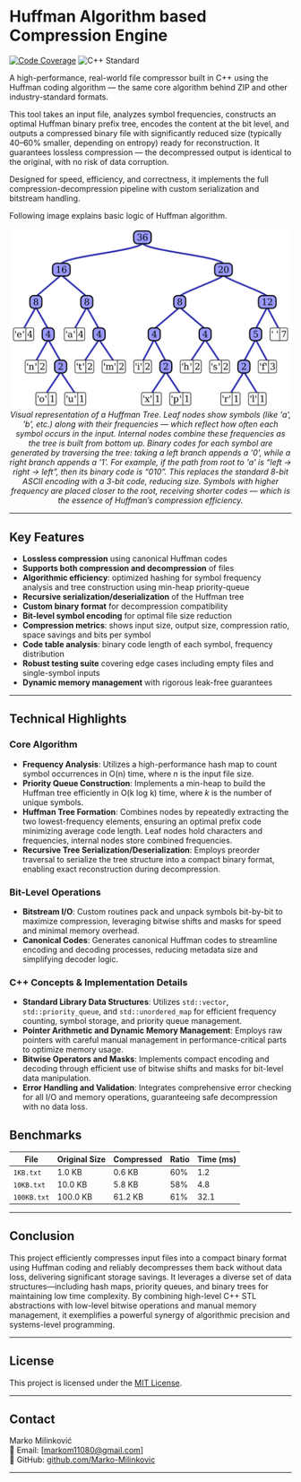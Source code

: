 # Huffman Algorithm based Compression Engine

[![Code Coverage](https://img.shields.io/badge/coverage-95%25-brightgreen)](https://github.com/Marko-Milinkovic/Huffman-coding)
![C++ Standard](https://img.shields.io/badge/C%2B%2B-17-blue)

A high-performance, real-world file compressor built in C++ using the Huffman coding algorithm — the same core algorithm behind ZIP and other industry-standard formats.

This tool takes an input file, analyzes symbol frequencies, constructs an optimal Huffman binary prefix tree, encodes the content at the bit level, and outputs a compressed binary file with significantly reduced size (typically 40–60% smaller, depending on entropy) ready for reconstruction. It guarantees lossless compression — the decompressed output is identical to the original, with no risk of data corruption.

Designed for speed, efficiency, and correctness, it implements the full compression-decompression pipeline with custom serialization and bitstream handling.

Following image explains basic logic of Huffman algorithm.



<p align="center">
  <img src="assets/huffman_tree.png" alt="Huffman Tree" width="500"/><br>
  <em>
    Visual representation of a Huffman Tree. Leaf nodes show symbols (like 'a', 'b', etc.) along with their frequencies — which reflect how often each symbol occurs in the input. Internal nodes combine these frequencies as the tree is built from bottom up.
Binary codes for each symbol are generated by traversing the tree: taking a left branch appends a '0', while a right branch appends a '1'.
For example, if the path from root to 'a' is “left → right → left”, then its binary code is “010”. This replaces the standard 8-bit ASCII encoding with a 3-bit code, reducing size.
Symbols with higher frequency are placed closer to the root, receiving shorter codes — which is the essence of Huffman’s compression efficiency.
  </em>
</p>



---

## Key Features

- **Lossless compression** using canonical Huffman codes
- **Supports both compression and decompression** of files
- **Algorithmic efficiency**: optimized hashing for symbol frequency analysis and tree construction using min-heap priority-queue
- **Recursive serialization/deserialization** of the Huffman tree
- **Custom binary format** for decompression compatibility
- **Bit-level symbol encoding** for optimal file size reduction
- **Compression metrics**: shows input size, output size, compression ratio, space savings and bits per symbol
- **Code table analysis**: binary code length of each symbol, frequency distribution
- **Robust testing suite** covering edge cases including empty files and single-symbol inputs
- **Dynamic memory management** with rigorous leak-free guarantees 
  
---

## Technical Highlights

### Core Algorithm  
- **Frequency Analysis**: Utilizes a high-performance hash map to count symbol occurrences in O(n) time, where *n* is the input file size.  
- **Priority Queue Construction**: Implements a min-heap to build the Huffman tree efficiently in O(k log k) time, where *k* is the number of unique symbols.  
- **Huffman Tree Formation**: Combines nodes by repeatedly extracting the two lowest-frequency elements, ensuring an optimal prefix code minimizing average code length. Leaf nodes hold characters and frequencies, internal nodes store combined frequencies. 
- **Recursive Tree Serialization/Deserialization**: Employs preorder traversal to serialize the tree structure into a compact binary format, enabling exact reconstruction during decompression.  

### Bit-Level Operations  
- **Bitstream I/O**: Custom routines pack and unpack symbols bit-by-bit to maximize compression, leveraging bitwise shifts and masks for speed and minimal memory overhead.  
- **Canonical Codes**: Generates canonical Huffman codes to streamline encoding and decoding processes, reducing metadata size and simplifying decoder logic.  

### C++ Concepts & Implementation Details  
- **Standard Library Data Structures**: Utilizes `std::vector`, `std::priority_queue`, and `std::unordered_map` for efficient frequency counting, symbol storage, and priority queue management.  
- **Pointer Arithmetic and Dynamic Memory Management**: Employs raw pointers with careful manual management in performance-critical parts to optimize memory usage.  
- **Bitwise Operators and Masks**: Implements compact encoding and decoding through efficient use of bitwise shifts and masks for bit-level data manipulation.  
- **Error Handling and Validation**: Integrates comprehensive error checking for all I/O and memory operations, guaranteeing safe decompression with no data loss.  

## Benchmarks

| File         | Original Size | Compressed | Ratio | Time (ms) |
|--------------|----------------|------------|-------|-----------|
| `1KB.txt`    | 1.0 KB         | 0.6 KB     | 60%   | 1.2       |
| `10KB.txt`   | 10.0 KB        | 5.8 KB     | 58%   | 4.8       |
| `100KB.txt`  | 100.0 KB       | 61.2 KB    | 61%   | 32.1      |

---

## Conclusion

This project efficiently compresses input files into a compact binary format using Huffman coding and reliably decompresses them back without data loss, delivering significant storage savings. 
It leverages a diverse set of data structures—including hash maps, priority queues, and binary trees for maintaining low time complexity.
By combining high-level C++ STL abstractions with low-level bitwise operations and manual memory management, it exemplifies a powerful synergy of algorithmic precision and systems-level programming.

---

## License

This project is licensed under the [MIT License](LICENSE).

---

## Contact

Marko Milinković  
📧 Email: [markom11080@gmail.com]  
🔗 GitHub: [github.com/Marko-Milinkovic](https://github.com/Marko-Milinkovic)

---
